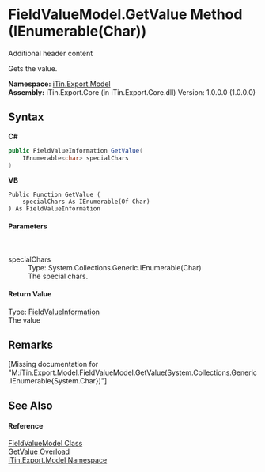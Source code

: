 # FieldValueModel.GetValue Method (IEnumerable(Char))
Additional header content 

Gets the value.

**Namespace:**&nbsp;<a href="N_iTin_Export_Model">iTin.Export.Model</a><br />**Assembly:**&nbsp;iTin.Export.Core (in iTin.Export.Core.dll) Version: 1.0.0.0 (1.0.0.0)

## Syntax

**C#**<br />
``` C#
public FieldValueInformation GetValue(
	IEnumerable<char> specialChars
)
```

**VB**<br />
``` VB
Public Function GetValue ( 
	specialChars As IEnumerable(Of Char)
) As FieldValueInformation
```


#### Parameters
&nbsp;<dl><dt>specialChars</dt><dd>Type: System.Collections.Generic.IEnumerable(Char)<br />The special chars.</dd></dl>

#### Return Value
Type: <a href="T_iTin_Export_ComponentModel_FieldValueInformation">FieldValueInformation</a><br />The value

## Remarks
\[Missing <remarks> documentation for "M:iTin.Export.Model.FieldValueModel.GetValue(System.Collections.Generic.IEnumerable{System.Char})"\]

## See Also


#### Reference
<a href="T_iTin_Export_Model_FieldValueModel">FieldValueModel Class</a><br /><a href="Overload_iTin_Export_Model_FieldValueModel_GetValue">GetValue Overload</a><br /><a href="N_iTin_Export_Model">iTin.Export.Model Namespace</a><br />